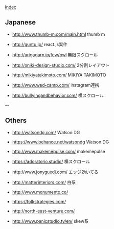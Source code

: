 
[index](https://github.com/daumkuchen/bookmarks/blob/master/README.md)

## Japanese
* http://www.thumb-m.com/main.html thumb m

* http://guntu.jp/ react.js案件
* http://urigagarn.jp/few/owl 無限スクロール
* http://oniki-design-studio.com/ 2分割レイアウト
* http://mikiyatakimoto.com/ MIKIYA TAKIMOTO
* http://www.wed-camp.com/ instagram連携
* http://bullyingandbehavior.com/ 横スクロール

--

## Others
* http://watsondg.com/ Watson DG
* https://www.behance.net/watsondg Watson DG
* http://www.makemepulse.com/ makemepulse

* https://adoratorio.studio/ 横スクロール
* http://www.jonyguedj.com/ エッジ効いてる
* http://matterinteriors.com/ 白系
* http://www.monumento.co/
* https://folkstrategies.com/
* http://north-east-venture.com/
* http://www.panicstudio.tv/en/ skew系
